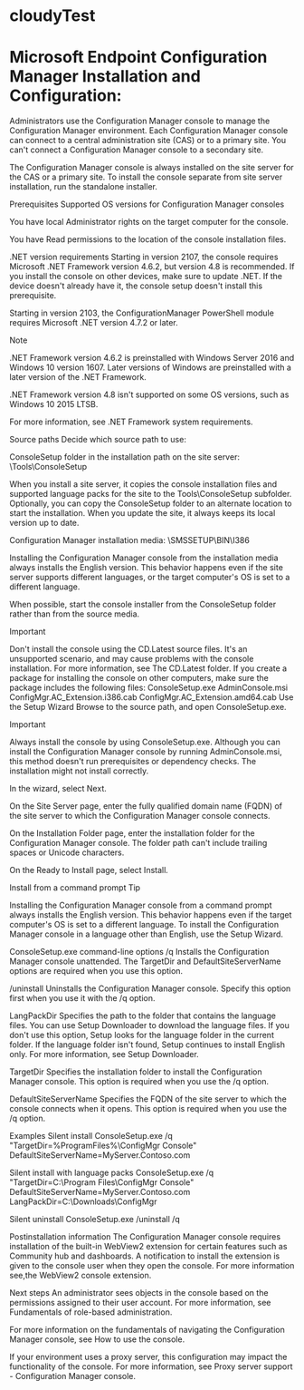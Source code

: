 # cloudyTest

# Microsoft Endpoint Configuration Manager Installation and Configuration:

Administrators use the Configuration Manager console to manage the Configuration Manager environment. Each Configuration Manager console can connect to a central administration site (CAS) or to a primary site. You can't connect a Configuration Manager console to a secondary site.

The Configuration Manager console is always installed on the site server for the CAS or a primary site. To install the console separate from site server installation, run the standalone installer.

Prerequisites
Supported OS versions for Configuration Manager consoles

You have local Administrator rights on the target computer for the console.

You have Read permissions to the location of the console installation files.

.NET version requirements
Starting in version 2107, the console requires Microsoft .NET Framework version 4.6.2, but version 4.8 is recommended. If you install the console on other devices, make sure to update .NET. If the device doesn't already have it, the console setup doesn't install this prerequisite.

Starting in version 2103, the ConfigurationManager PowerShell module requires Microsoft .NET version 4.7.2 or later.

 Note

.NET Framework version 4.6.2 is preinstalled with Windows Server 2016 and Windows 10 version 1607. Later versions of Windows are preinstalled with a later version of the .NET Framework.

.NET Framework version 4.8 isn't supported on some OS versions, such as Windows 10 2015 LTSB.

For more information, see .NET Framework system requirements.

Source paths
Decide which source path to use:

ConsoleSetup folder in the installation path on the site server: \Tools\ConsoleSetup

When you install a site server, it copies the console installation files and supported language packs for the site to the Tools\ConsoleSetup subfolder. Optionally, you can copy the ConsoleSetup folder to an alternate location to start the installation. When you update the site, it always keeps its local version up to date.

Configuration Manager installation media: \SMSSETUP\BIN\I386

Installing the Configuration Manager console from the installation media always installs the English version. This behavior happens even if the site server supports different languages, or the target computer's OS is set to a different language.

When possible, start the console installer from the ConsoleSetup folder rather than from the source media.

 Important

Don't install the console using the CD.Latest source files. It's an unsupported scenario, and may cause problems with the console installation. For more information, see The CD.Latest folder.
If you create a package for installing the console on other computers, make sure the package includes the following files:
ConsoleSetup.exe
AdminConsole.msi
ConfigMgr.AC_Extension.i386.cab
ConfigMgr.AC_Extension.amd64.cab
Use the Setup Wizard
Browse to the source path, and open ConsoleSetup.exe.

 Important

Always install the console by using ConsoleSetup.exe. Although you can install the Configuration Manager console by running AdminConsole.msi, this method doesn't run prerequisites or dependency checks. The installation might not install correctly.

In the wizard, select Next.

On the Site Server page, enter the fully qualified domain name (FQDN) of the site server to which the Configuration Manager console connects.

On the Installation Folder page, enter the installation folder for the Configuration Manager console. The folder path can't include trailing spaces or Unicode characters.

On the Ready to Install page, select Install.

Install from a command prompt
 Tip

Installing the Configuration Manager console from a command prompt always installs the English version. This behavior happens even if the target computer's OS is set to a different language. To install the Configuration Manager console in a language other than English, use the Setup Wizard.

ConsoleSetup.exe command-line options
/q
Installs the Configuration Manager console unattended. The TargetDir and DefaultSiteServerName options are required when you use this option.

/uninstall
Uninstalls the Configuration Manager console. Specify this option first when you use it with the /q option.

LangPackDir
Specifies the path to the folder that contains the language files. You can use Setup Downloader to download the language files. If you don't use this option, Setup looks for the language folder in the current folder. If the language folder isn't found, Setup continues to install English only. For more information, see Setup Downloader.

TargetDir
Specifies the installation folder to install the Configuration Manager console. This option is required when you use the /q option.

DefaultSiteServerName
Specifies the FQDN of the site server to which the console connects when it opens. This option is required when you use the /q option.

Examples
Silent install
ConsoleSetup.exe /q "TargetDir=%ProgramFiles%\ConfigMgr Console" DefaultSiteServerName=MyServer.Contoso.com

Silent install with language packs
ConsoleSetup.exe /q "TargetDir=C:\Program Files\ConfigMgr Console" DefaultSiteServerName=MyServer.Contoso.com LangPackDir=C:\Downloads\ConfigMgr

Silent uninstall
ConsoleSetup.exe /uninstall /q

Postinstallation information
The Configuration Manager console requires installation of the built-in WebView2 extension for certain features such as Community hub and dashboards. A notification to install the extension is given to the console user when they open the console. For more information see,the WebView2 console extension.

Next steps
An administrator sees objects in the console based on the permissions assigned to their user account. For more information, see Fundamentals of role-based administration.

For more information on the fundamentals of navigating the Configuration Manager console, see How to use the console.

If your environment uses a proxy server, this configuration may impact the functionality of the console. For more information, see Proxy server support - Configuration Manager console.
